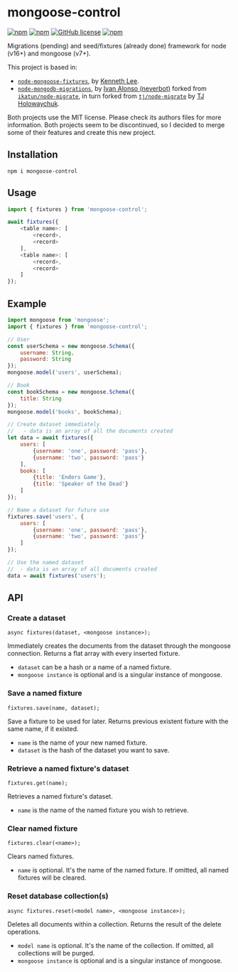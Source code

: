 # mongoose-control

[![npm](https://img.shields.io/npm/dt/mongoose-control)](https://www.npmjs.com/package/mongoose-control)
[![npm](https://img.shields.io/npm/dw/mongoose-control)](https://www.npmjs.com/package/mongoose-control)
[![GitHub license](https://img.shields.io/github/license/neverbot/mongoose-control)](https://github.com/neverbot/mongoose-control/blob/master/LICENSE)
[![npm](https://img.shields.io/npm/v/mongoose-control)](https://www.npmjs.com/package/mongoose-control)

Migrations (pending) and seed/fixtures (already done) framework for node (v16+) and mongoose (v7+).

This project is based in: 

- [`node-mongoose-fixtures`](https://github.com/kennethklee/node-mongoose-fixtures), by [Kenneth Lee](https://github.com/kennethklee).
- [`node-mongodb-migrations`](https://github.com/neverbot/node-mongodb-migrations), by [Ivan Alonso (neverbot)](https://github.com/neverbot) forked from [`ikatun/node-migrate`](https://github.com/ikatun/node-migrate), in turn forked from [`tj/node-migrate`](https://github.com/tj/node-migrate) by [TJ Holowaychuk](https://github.com/tj).

Both projects use the MIT license. Please check its authors files for more information.
Both projects seem to be discontinued, so I decided to merge some of their features and create this new project.

## Installation

`npm i mongoose-control`

## Usage 

```javascript
import { fixtures } from 'mongoose-control';

await fixtures({
    <table name>: [
        <record>,
        <record>
    ],
    <table name>: [
        <record>,
        <record>
    ]
});
```

## Example

```javascript
import mongoose from 'mongoose';
import { fixtures } from 'mongoose-control';

// User
const userSchema = new mongoose.Schema({
    username: String,
    password: String
});
mongoose.model('users', userSchema);

// Book
const bookSchema = new mongoose.Schema({
    title: String
});
mongoose.model('books', bookSchema);

// Create dataset immediately
//   - data is an array of all the documents created
let data = await fixtures({
    users: [
        {username: 'one', password: 'pass'},
        {username: 'two', password: 'pass'}
    ],
    books: [
        {title: 'Enders Game'},
        {title: 'Speaker of the Dead'}
    ]
});

// Name a dataset for future use
fixtures.save('users', {
    users: [
        {username: 'one', password: 'pass'},
        {username: 'two', password: 'pass'}
    ]
});

// Use the named dataset
//  - data is an array of all documents created
data = await fixtures('users');
```

## API

### Create a dataset

`async fixtures(dataset, <mongoose instance>);`

Immediately creates the documents from the dataset through the mongoose connection. Returns a flat array with every inserted fixture.

* `dataset` can be a hash or a name of a named fixture.
* `mongoose instance` is optional and is a singular instance of mongoose.

### Save a named fixture

`fixtures.save(name, dataset);`

Save a fixture to be used for later. Returns previous existent fixture with the same name, if it existed.

* `name` is the name of your new named fixture.
* `dataset` is the hash of the dataset you want to save.

### Retrieve a named fixture's dataset

`fixtures.get(name);`

Retrieves a named fixture's dataset.

* `name` is the name of the named fixture you wish to retrieve.

### Clear named fixture

`fixtures.clear(<name>);`

Clears named fixtures.

* `name` is optional. It's the name of the named fixture. If omitted, all named fixtures will be cleared.

### Reset database collection(s)

`async fixtures.reset(<model name>, <mongoose instance>);`

Deletes all documents within a collection. Returns the result of the delete operations.

* `model name` is optional. It's the name of the collection. If omitted, all collections will be purged.
* `mongoose instance` is optional and is a singular instance of mongoose.
